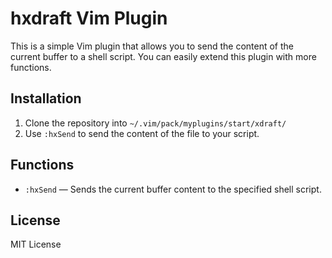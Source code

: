 # hxdraft Vim Plugin

This is a simple Vim plugin that allows you to send the content of the current buffer to a shell script. You can easily extend this plugin with more functions.

## Installation

1. Clone the repository into `~/.vim/pack/myplugins/start/xdraft/`
2. Use `:hxSend` to send the content of the file to your script.

## Functions

- `:hxSend` — Sends the current buffer content to the specified shell script.

## License

MIT License

